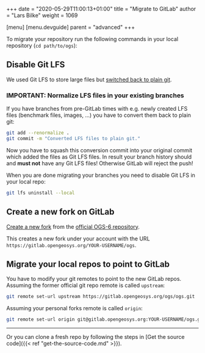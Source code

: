 +++
date = "2020-05-29T11:00:13+01:00"
title = "Migrate to GitLab"
author = "Lars Bilke"
weight = 1069

[menu]
  [menu.devguide]
    parent = "advanced"
+++

To migrate your repository run the following commands in your local repository (`cd path/to/ogs`):

## Disable Git LFS

We used Git LFS to store large files but [switched back to plain git](https://github.com/ufz/ogs/issues/2961).

<div class='note'>

### <i class="far fa-info-circle"></i> IMPORTANT: Normalize LFS files in your existing branches

If you have branches from pre-GitLab times with e.g. newly created LFS files (benchmark files, images, ...) you have to convert them back to plain git:

```bash
git add --renormalize .
git commit -m "Converted LFS files to plain git."
```

Now you have to squash this conversion commit into your original commit which added the files as Git LFS files. In result your branch history should and **must not** have any Git LFS files! Otherwise GitLab will reject the push!
</div>

When you are done migrating your branches you need to disable Git LFS in your local repo:

```bash
git lfs uninstall --local
```

## Create a new fork on GitLab

[Create a new fork](https://gitlab.opengeosys.org/ogs/ogs/-/forks/new) from the [official OGS-6 repository](https://gitlab.opengeosys.org/ogs/ogs).

This creates a new fork under your account with the URL `https://gitlab.opengeosys.org/YOUR-USERNAME/ogs`.

## Migrate your local repos to point to GitLab

You have to modify your git remotes to point to the new GitLab repos. Assuming the former official git repo remote is called `upstream`:

```bash
git remote set-url upstream https://gitlab.opengeosys.org/ogs/ogs.git
```

Assuming your personal forks remote is called `origin`:

```bash
git remote set-url origin git@gitlab.opengeosys.org:YOUR-USERNAME/ogs.git
```

----

Or you can clone a fresh repo by following the steps in [Get the source code]({{< ref "get-the-source-code.md" >}}).
